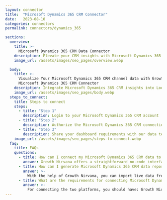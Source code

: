 ```yaml
---
layout: connector
title:  "Microsoft Dynamics 365 CRM Connector"
date:   2023-08-10
categories: connectors
permalink: connectors/dynamics_365

sections:
  overview:
    title: >-
      Microsoft Dynamics 365 CRM Data Connector
    description: Elevate your CRM insights with Microsoft Dynamics 365 CRM integration. Seamlessly merge customer relationship data from Microsoft Dynamics 365 CRM with Looker Studio's analytical capabilities, unlocking insights that drive customer engagement strategies, sales performance, and operational excellence.
    image_url: /assets/images/seo_pages/overview.webp

  body:
    title: >-
      Visualize Your Microsoft Dynamics 365 CRM channel data with Growth Nirvana's
      Microsoft Dynamics 365 CRM Connector
    description: Integrate Microsoft Dynamics 365 CRM insights into Looker Studio for comprehensive CRM analytics that guide your customer-centric strategies.
    image_url: /assets/images/seo_pages/body.webp
  steps_to_connect:
    title: Steps to connect
    steps:
      - title: "Step 1"
        description: Login to your Microsoft Dynamics 365 CRM account
      - title: "Step 2"
        description: Authorize the Microsoft Dynamics 365 CRM connection to send data to Growth Nirvana
      - title: "Step 3"
        description: Share your dashboard requirements with our data team. We will build the report for you.
    image_url: /assets/images/seo_pages/steps-to-connect.webp
  faq:
    title: FAQs
    questions:
      - title: How can I connect my Microsoft Dynamics 365 CRM data to Google Data Studio/Looker Studio?
        answer: Growth Nirvana offers a straightforward no-code interface to connect to Microsoft Dynamics 365 CRM data sources.
      - title: How can I generate Microsoft Dynamics 365 CRM data reports in Looker Studio?
        answer: >-
          With the help of Growth Nirvana, you can import live data from Microsoft Dynamics 365 CRM into Looker Studio. These data can be viewed in charts, tables, and dashboards to generate branded reports that can be shared instantly.
      - title: What are the requirements for connecting Microsoft Dynamics 365 CRM and Looker Studio?
        answer: >-
          For connecting the two platforms, you should have: Growth Nirvana Account and Microsoft Dynamics 365 CRM Ads Account
---
```

